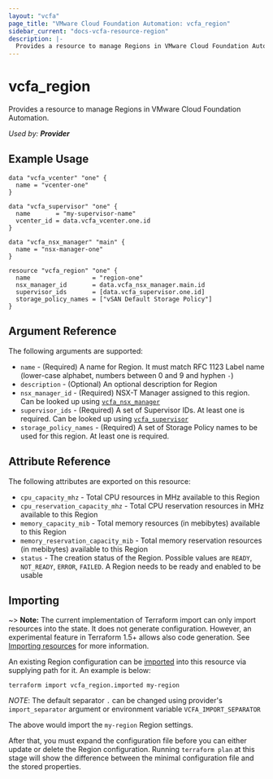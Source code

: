 ```yaml
---
layout: "vcfa"
page_title: "VMware Cloud Foundation Automation: vcfa_region"
sidebar_current: "docs-vcfa-resource-region"
description: |-
  Provides a resource to manage Regions in VMware Cloud Foundation Automation.
---
```


# vcfa\_region

Provides a resource to manage Regions in VMware Cloud Foundation Automation.

_Used by: **Provider**_

## Example Usage

```hcl
data "vcfa_vcenter" "one" {
  name = "vcenter-one"
}

data "vcfa_supervisor" "one" {
  name       = "my-supervisor-name"
  vcenter_id = data.vcfa_vcenter.one.id
}

data "vcfa_nsx_manager" "main" {
  name = "nsx-manager-one"
}

resource "vcfa_region" "one" {
  name                 = "region-one"
  nsx_manager_id       = data.vcfa_nsx_manager.main.id
  supervisor_ids       = [data.vcfa_supervisor.one.id]
  storage_policy_names = ["vSAN Default Storage Policy"]
}
```

## Argument Reference

The following arguments are supported:

* `name` - (Required) A name for Region. It must match RFC 1123 Label name (lower-case alphabet,
  numbers between 0 and 9 and hyphen `-`)
* `description` - (Optional) An optional description for Region
* `nsx_manager_id` - (Required) NSX-T Manager assigned to this region. Can be looked up using
  [`vcfa_nsx_manager`](/providers/vmware/vcfa/latest/docs/data-sources/nsx_manager)
* `supervisor_ids` - (Required) A set of Supervisor IDs. At least one is required. Can be looked up
  using [`vcfa_supervisor`](/providers/vmware/vcfa/latest/docs/data-sources/supervisor)
* `storage_policy_names` - (Required) A set of Storage Policy names to be used for this region. At
  least one is required.

## Attribute Reference

The following attributes are exported on this resource:

* `cpu_capacity_mhz` - Total CPU resources in MHz available to this Region
* `cpu_reservation_capacity_mhz` - Total CPU reservation resources in MHz available to this Region
* `memory_capacity_mib` - Total memory resources (in mebibytes) available to this Region
* `memory_reservation_capacity_mib` - Total memory reservation resources (in mebibytes) available to this Region
* `status` - The creation status of the Region. Possible values are `READY`, `NOT_READY`, `ERROR`,
  `FAILED`. A Region needs to be ready and enabled to be usable

## Importing

~> **Note:** The current implementation of Terraform import can only import resources into the
state. It does not generate configuration. However, an experimental feature in Terraform 1.5+ allows
also code generation. See [Importing resources][importing-resources] for more information.

An existing Region configuration can be [imported][docs-import] into this resource via supplying
path for it. An example is below:

```
terraform import vcfa_region.imported my-region
```

_NOTE_: The default separator `.` can be changed using provider's `import_separator` argument or environment variable `VCFA_IMPORT_SEPARATOR`

The above would import the `my-region` Region settings.

After that, you must expand the configuration file before you can either update or delete the Region configuration. Running `terraform plan`
at this stage will show the difference between the minimal configuration file and the stored properties.

[docs-import]: https://www.terraform.io/docs/import
[importing-resources]: /providers/vmware/vcfa/latest/docs/guides/importing_resources